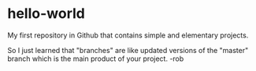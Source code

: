 # hello-world
My first repository in Github that contains simple and elementary projects.

So I just learned that "branches" are like updated versions of the "master" branch which is the main product of  your project.
-rob
